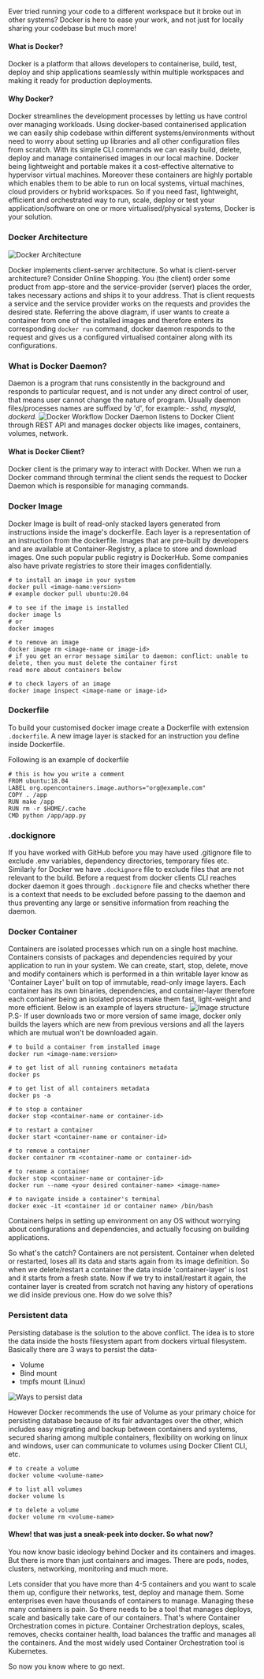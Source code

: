 Ever tried running your code to a different workspace but it broke out in other systems? Docker is here to ease your work, and not just for locally sharing your codebase but much more!


#### What is Docker?
Docker is a platform that allows developers to containerise, build, test, deploy and ship applications seamlessly within multiple workspaces and making it ready for production deployments.

#### Why Docker?
Docker streamlines the development processes by letting us have control over managing workloads. Using docker-based containerised application we can easily ship codebase within different systems/environments without need to worry about setting up libraries and all other configuration files from scratch. With its simple CLI commands we can easily build, delete, deploy and manage containerised images in our local machine. Docker being lightweight and portable makes it a cost-effective alternative to hypervisor virtual machines. Moreover these containers are highly portable which enables them to be able to run on local systems, virtual machines, cloud providers or hybrid workspaces. So if you need fast, lightweight, efficient and orchestrated way to run, scale, deploy or test your application/software on one or more virtualised/physical systems, Docker is your solution.


### Docker Architecture
![Docker Architecture](https://docs.docker.com/engine/images/architecture.svg)

Docker implements client-server architecture. So what is client-server architecture? Consider Online Shopping. You (the client) order some product from app-store and the service-provider (server) places the order, takes necessary actions and ships it to your address. That is client requests a service and the service provider works on the requests and provides the desired state.
Referring the above diagram, if user wants to create a container from one of the installed images and therefore enters its corresponding `docker run` command, docker daemon responds to the request and gives us a configured virtualised container along with its configurations.

### What is Docker Daemon?
Daemon is a program that runs consistently in the background and responds to particular request, and is not under any direct control of user, that means user cannot change the nature of program. Usually daemon files/processes names are suffixed by 'd', for example:- *sshd, mysqld, dockerd.*
![Docker Workflow](https://external-content.duckduckgo.com/iu/?u=https%3A%2F%2Fwww.oreilly.com%2Flibrary%2Fview%2Fcontinuous-delivery-with%2F9781787125230%2Fassets%2Fcadc3363-6814-489b-a770-58dd9ead6f56.png&f=1&nofb=1)
Docker Daemon listens to Docker Client through REST API and manages docker objects like images, containers, volumes, network.

#### What is Docker Client?
Docker client is the primary way to interact with Docker. When we run a Docker command through terminal the client sends the request to Docker Daemon which is responsible for managing commands.

### Docker Image
Docker Image is built of read-only stacked layers generated from instructions inside the image's dockerfile. Each layer is a representation of an instruction from the dockerfile. Images that are pre-built by developers and are available at Container-Registry, a place to store and download images. One such popular public registry is DockerHub. Some companies also have private registries to store their images confidentially.

```
# to install an image in your system
docker pull <image-name:version>
# example docker pull ubuntu:20.04

# to see if the image is installed
docker image ls
# or
docker images

# to remove an image 
docker image rm <image-name or image-id>
# if you get an error message similar to daemon: conflict: unable to delete, then you must delete the container first
read more about containers below 

# to check layers of an image
docker image inspect <image-name or image-id>
```

### Dockerfile
To build your customised docker image create a Dockerfile with extension `.dockerfile`. A new image layer is stacked for an instruction you define inside Dockerfile.

Following is an example of dockerfile
```
# this is how you write a comment
FROM ubuntu:18.04
LABEL org.opencontainers.image.authors="org@example.com"
COPY . /app
RUN make /app
RUN rm -r $HOME/.cache
CMD python /app/app.py
```

### .dockignore
If you have worked with GitHub before you may have used .gitignore file to exclude .env variables, dependency directories, temporary files etc. Similarly for Docker we have `.dockignore` file to exclude files that are not relevant to the build.
Before a request from docker clients CLI reaches docker daemon it goes through `.dockignore` file and checks whether there is a context that needs to be excluded before passing to the daemon and thus preventing any large or sensitive information from reaching the daemon.

### Docker Container
Containers are isolated processes which run on a single host machine. Containers consists of packages and dependencies required by your application to run in your system. We can create, start, stop, delete, move and modify containers which is performed in a thin writable layer know as 'Container Layer' built on top of immutable, read-only image layers. Each container has its own binaries, dependencies, and container-layer therefore each container being an isolated process make them fast, light-weight and more efficient.
Below is an example of layers structure-
![Image structure](https://docs.docker.com/storage/storagedriver/images/container-layers.jpg)
P.S- If user downloads two or more version of same image, docker only builds the layers which are new from previous versions and all the layers which are mutual won't be downloaded again.

```
# to build a container from installed image
docker run <image-name:version>

# to get list of all running containers metadata
docker ps 

# to get list of all containers metadata
docker ps -a

# to stop a container
docker stop <container-name or container-id>

# to restart a container
docker start <container-name or container-id>

# to remove a container 
docker container rm <container-name or container-id>

# to rename a container
docker stop <container-name or container-id>
docker run --name <your desired container-name> <image-name>

# to navigate inside a container's terminal
docker exec -it <container id or container name> /bin/bash
```

Containers helps in setting up environment on any OS without worrying about configurations and dependencies, and actually focusing on building applications.

So what's the catch? Containers are not persistent. Container when deleted or restarted, loses all its data and starts again from its image definition. So when we delete/restart a container the data inside 'container-layer' is lost and it starts from a fresh state. Now if we try to install/restart it again, the container layer is created from scratch not having any history of operations we did inside previous one. How do we solve this? 

### Persistent data
Persisting database is the solution to the above conflict. The idea is to store the data inside the hosts filesystem apart from dockers virtual filesystem.
Basically there are 3 ways to persist the data-
* Volume 
* Bind mount
* tmpfs mount (Linux)

![Ways to persist data](https://docs.docker.com/storage/images/types-of-mounts-volume.png)

However Docker recommends the use of Volume as your primary choice for persisting database because of its fair advantages over the other, which includes easy migrating and backup between containers and systems, secured sharing among multiple containers, flexibility on working on linux and windows, user can communicate to volumes using Docker Client CLI, etc.

``` 
# to create a volume 
docker volume <volume-name>

# to list all volumes
docker volume ls

# to delete a volume
docker volume rm <volume-name> 
```

#### Whew! that was just a sneak-peek into docker. So what now?
You now know basic ideology behind Docker and its containers and images. But there is more than just containers and images. There are pods, nodes, clusters, networking, monitoring and much more.

Lets consider that you have more than 4-5 containers and you want to scale them up, configure their networks, test, deploy and manage them. Some enterprises even have thousands of containers to manage. Managing these many containers is pain. So there needs to be a tool that manages deploys, scale and basically take care of our containers.
That's where Container Orchestration comes in picture. Container Orchestration deploys, scales, removes, checks container health, load balances the traffic and manages all the containers.
And the most widely used Container Orchestration tool is Kubernetes. 

So now you know where to go next.
 
